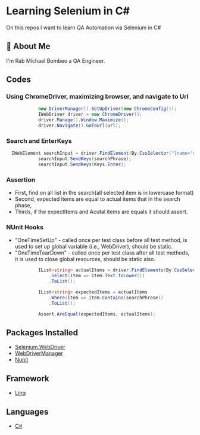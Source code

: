 
# Learning Selenium in C#

On this repos I want to learn QA Automation via Selenium in C#

## 🚀 About Me
I'm Rab Michael Bombeo a QA Engineer.

## Codes

### Using ChromeDriver, maximizing browser, and navigate to Url
```C#
            new DriverManager().SetUpDriver(new ChromeConfig());
            IWebDriver driver = new ChromeDriver();
            driver.Manage().Window.Maximize();
            driver.Navigate().GoToUrl(url);
```
### Search and EnterKeys
```C#
  IWebElement searchInput = driver.FindElement(By.CssSelector("[name='q']"));
            searchInput.SendKeys(searchPhrase);
            searchInput.SendKeys(Keys.Enter);
```
### Assertion

 - First, find on all list in the search(all selected item is in lowercase format)
 - Second, expected items are equal to actual items that in the search phase,
 - Thirds, if the expectItems and Acutal items are equals it should assert.

### NUnit Hooks

 - "OneTimeSetUp" - called once per test class before all test method, is used to set up global variable (i.e., WebDriver), should be static.
 - "OneTimeTearDown" - called once per test class after all test methods, it is used to close global resources, should be static also. 

```C#
            IList<string> actualItems = driver.FindElements(By.CssSelector(".repo-list-item"))
                .Select(item => item.Text.ToLower())
                .ToList();

            IList<string> expectedItems = actualItems
                .Where(item => item.Contains(searchPhrase))
                .ToList();

            Assert.AreEqual(expectedItems, actualItems);
```
## Packages Installed

 - [Selenium.WebDriver](https://www.selenium.dev/documentation/webdriver/)
 - [WebDriverManager](https://www.selenium.dev/documentation/webdriver/)
 - [Nunit](https://nunit.org/)
 
## Framework

 - [Linq](https://www.c-sharpcorner.com/UploadFile/72d20e/concept-of-linq-with-C-Sharp/)

## Languages

 - [C#](https://docs.microsoft.com/en-us/dotnet/csharp/)

